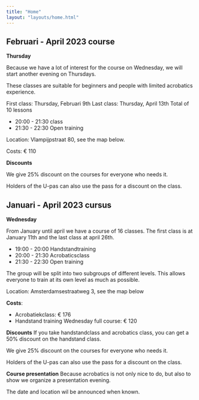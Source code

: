 ```yaml
---
title: "Home"
layout: "layouts/home.html"
---
```


## Februari - April 2023 course

**Thursday**

Because we have a lot of interest for the course on Wednesday, we will start another evening on Thursdays.

These classes are suitable for beginners and people with limited acrobatics experience.

First class: Thursday, Februari 9th
Last class: Thursday, April 13th
Total of 10 lessons

- 20:00 - 21:30 class
- 21:30 - 22:30 Open training

Location: Vlampijpstraat 80, see the map below.

Costs: € 110

**Discounts**

We give 25% discount on the courses for everyone who needs it.

Holders of the U-pas can also use the pass for a discount on the class.

## Januari - April 2023 cursus

**Wednesday**

From January until april we have a course of 16 classes. The first class is at January 11th and the last class at april 26th.

- 19:00 - 20:00 Handstandtraining
- 20:00 - 21:30 Acrobaticsclass
- 21:30 - 22:30 Open training

The group will be split into two subgroups of different levels. This allows everyone to train at its own level as much as possible.

Location: Amsterdamsestraatweg 3, see the map below

**Costs**:

- Acrobatiekclass: € 176
- Handstand training Wednesday full course: € 120

**Discounts**
If you take handstandclass and acrobatics class, you can get a 50% discount on the handstand class.

We give 25% discount on the courses for everyone who needs it.

Holders of the U-pas can also use the pass for a discount on the class.

**Course presentation**
Because acrobatics is not only nice to do, but also to show we organize a presentation evening.

The date and location wil be announced when known.
